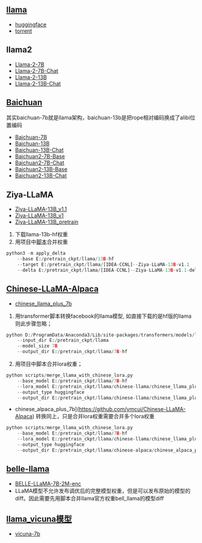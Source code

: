 ## [llama](https://github.com/facebookresearch/llama)
- [huggingface](https://huggingface.co/huggyllama)
- [torrent](https://pan.baidu.com/s/1yBaYZK5LHIbJyCCbtFLW3A?pwd=phhd)

## llama2
- [Llama-2-7B](https://huggingface.co/meta-llama/Llama-2-7b-hf)
- [Llama-2-7B-Chat](https://huggingface.co/meta-llama/Llama-2-7b-chat-hf)
- [Llama-2-13B](https://huggingface.co/meta-llama/Llama-2-13b-hf)
- [Llama-2-13B-Chat](https://huggingface.co/meta-llama/Llama-2-13b-chat-hf)

## [Baichuan](https://github.com/baichuan-inc)
其实baichuan-7b就是llama架构，baichuan-13b是把rope相对编码换成了alibi位置编码

- [Baichuan-7B](https://huggingface.co/baichuan-inc/Baichuan-7B)
- [Baichuan-13B](https://huggingface.co/baichuan-inc/Baichuan-13B)
- [Baichuan-13B-Chat](https://huggingface.co/baichuan-inc/Baichuan-13B-Chat)
- [Baichuan2-7B-Base](https://huggingface.co/baichuan-inc/Baichuan2-7B-Base)
- [Baichuan2-7B-Chat](https://huggingface.co/baichuan-inc/Baichuan2-7B-Chat)
- [Baichuan2-13B-Base](https://huggingface.co/baichuan-inc/Baichuan-13B-Base)
- [Baichuan2-13B-Chat](https://huggingface.co/baichuan-inc/Baichuan-13B-Chat)

## Ziya-LLaMA
- [Ziya-LLaMA-13B_v1.1](https://huggingface.co/IDEA-CCNL/Ziya-LLaMA-13B-v1.1)
- [Ziya-LLaMA-13B_v1](https://huggingface.co/IDEA-CCNL/Ziya-LLaMA-13B-v1)
- [Ziya-LLaMA-13B_pretrain](https://huggingface.co/IDEA-CCNL/Ziya-LLaMA-13B-Pretrain-v1)
1. 下载llama-13b-hf权重
2. 用项目中[脚本](https://github.com/IDEA-CCNL/Fengshenbang-LM/blob/main/fengshen/utils/apply_delta.py)合并权重
```python
python3 -m apply_delta 
    --base E:/pretrain_ckpt/llama/13B-hf 
    --target E:/pretrain_ckpt/llama/[IDEA-CCNL]--Ziya-LLaMA-13B-v1.1 
    --delta E:/pretrain_ckpt/llama/[IDEA-CCNL]--Ziya-LLaMA-13B-v1.1-delta
```

## [Chinese-LLaMA-Alpaca](https://github.com/ymcui/Chinese-LLaMA-Alpaca)
- [chinese_llama_plus_7b](https://github.com/ymcui/Chinese-LLaMA-Alpaca)
1. 用transformer脚本转换facebook的llama模型, 如直接下载的是hf版的llama则此步骤忽略；
```python
python D:/ProgramData/Anaconda3/Lib/site-packages/transformers/models/llama/convert_llama_weights_to_hf.py  
    --input_dir E:/pretrain_ckpt/llama  
    --model_size 7B  
    --output_dir E:/pretrain_ckpt/llama/7B-hf
```
2. 用项目中脚本合并lora权重；
```python
python scripts/merge_llama_with_chinese_lora.py 
    --base_model E:/pretrain_ckpt/llama/7B-hf  
    --lora_model E:/pretrain_ckpt/llama/chinese-llama/chinese_llama_plus_lora_7b  
    --output_type huggingface
    --output_dir E:/pretrain_ckpt/llama/chinese-llama/chinese_llama_plus_7b 
```


- chinese_alpaca_plus_7b](https://github.com/ymcui/Chinese-LLaMA-Alpaca)
转换同上，只是合并lora权重需要合并多个lora权重
```python
python scripts/merge_llama_with_chinese_lora.py 
    --base_model E:/pretrain_ckpt/llama/7B-hf 
    --lora_model E:/pretrain_ckpt/llama/chinese-llama/chinese_llama_plus_lora_7b,E:/pretrain_ckpt/llama/chinese-alpaca/chinese_alpaca_plus_lora_7b  
    --output_type huggingface 
    --output_dir E:/pretrain_ckpt/llama/chinese-alpaca/chinese_alpaca_plus_7b 
```

## [belle-llama](https://github.com/LianjiaTech/BELLE/tree/main/models)
- [BELLE-LLaMA-7B-2M-enc](https://huggingface.co/BelleGroup/BELLE-LLaMA-7B-2M-enc)
- LLaMA模型不允许发布调优后的完整模型权重，但是可以发布原始的模型的diff。因此需要先用脚本合并llama官方权重bell_llama的模型diff

## [llama_vicuna模型](https://github.com/lm-sys/FastChat)
- [vicuna-7b](https://huggingface.co/AlekseyKorshuk/vicuna-7b)

